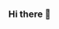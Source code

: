 ### Hi there 👋

<!--
**ahmedeminboluk/ahmedeminboluk** is a ✨ _special_ ✨ repository because its `README.md` (this file) appears on your GitHub profile.

Here are some ideas to get you started:

- 🌱 I’m currently learning .NET CORE Development

- 🌱 I’m studying Computer Engineering (graduate 2021)

- 🤔 I’m looking for help with .NET Core MVC/API

- 💬 Ask me about anything

- 📫 How to reach me: ahmedeminboluk@gmail.com

-->
